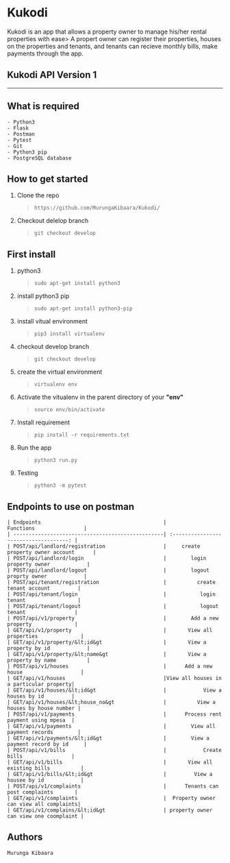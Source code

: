 # Kukodi

Kukodi is an app that allows a property owner to manage his/her rental properties with ease> A propert owner can register their properties,
houses on the properties and tenants, and tenants can recieve monthly bills, make payments through the app.

## Kukodi API Version 1

---

## What is required

    - Python3
    - Flask
    - Postman
    - Pytest
    - Git
    - Python3 pip
    - PostgreSQL database 

## How to get started

1. Clone the repo

    > `https://github.com/MurungaKibaara/Kukodi/`

2) Checkout delelop branch

    > `git checkout develop`

## First install

1. python3

    > `sudo apt-get install python3`

2. install python3 pip

    > `sudo apt-get install python3-pip`

3. install vitual environment

    > `pip3 install virtualenv`

4. checkout develop branch

    > `git checkout develop`

5. create the virtual environment

    > `virtualenv env`

6. Activate the vitualenv in the parent directory of your **"env"**

    > `source env/bin/activate`

7. Install requirement

    > `pip install -r requirements.txt`

8. Run the app

    > `python3 run.py`
    
9. Testing 

    > `python3 -m pytest`


## Endpoints to use on postman

    | Endpoints                                        |               Functions                |
    | -------------------------------------------------| :------------------------------------: |
    | POST/api/landlord/registration                   |     create property owner account      |
    | POST/api/landlord/login                          |        login property owner            |
    | POST/api/landlord/logout                         |        logout proprty owner            |
    | POST/api/tenant/registration                     |          create tenant account         |
    | POST/api/tenant/login                            |           login tenant                 |
    | POST/api/tenant/logout                           |           logout tenant                |
    | POST/api/v1/property                             |        Add a new property              |
    | GET/api/v1/property                              |       View all properties              |
    | GET/api/v1/property/&lt;id&gt                    |       View a property by id            |
    | GET/api/v1/property/&lt;name&gt                  |       View a property by name          |
    | POST/api/v1/houses                               |      Add a new house                   |
    | GET/api/v1/houses                                |View all houses in a particular property|
    | GET/api/v1/houses/&lt;id&gt                      |            View a houses by id         |
    | GET/api/v1/houses/&lt;house_no&gt                |          View a houses by house number |
    | POST/api/v1/payments                             |      Process rent payment using mpesa  |
    | GET/api/v1/payments                              |        View all payment records        |
    | GET/api/v1/payments/&lt;id&gt                    |        View a payment record by id     |
    | POST/api/v1/bills                                |            Create bills                |
    | GET/api/v1/bills                                 |       View all existing bills          |
    | GET/api/v1/bills/&lt;id&gt                       |         View a housee by id            |
    | POST/api/v1/complaints                           |      Tenants can post complaints       |
    | GET/api/v1/complaints                            |  Property owner can view all complaints|
    | GET/api/v1/complains/&lt;id&gt                   | property owner can view one coomplaint |
    

## Authors

    Murunga Kibaara
